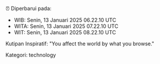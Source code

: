 ⏰ Diperbarui pada:
- WIB: Senin, 13 Januari 2025 06.22.10 UTC
- WITA: Senin, 13 Januari 2025 07.22.10 UTC
- WIT: Senin, 13 Januari 2025 08.22.10 UTC

Kutipan Inspiratif:
"You affect the world by what you browse."


Kategori: technology

